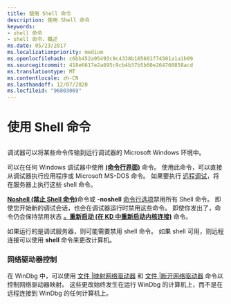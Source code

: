 ```yaml
---
title: 使用 Shell 命令
description: 使用 Shell 命令
keywords:
- shell 命令
- shell 命令，概述
ms.date: 05/23/2017
ms.localizationpriority: medium
ms.openlocfilehash: c6bb452a95493c9c4338b105601f74501a1a1b09
ms.sourcegitcommit: 418e6617e2a695c9cb4b37b5b60e264760858acd
ms.translationtype: MT
ms.contentlocale: zh-CN
ms.lasthandoff: 12/07/2020
ms.locfileid: "96803069"
---
```

# <a name="using-shell-commands"></a>使用 Shell 命令


## <span id="ddk_using_shell_commands_dbg"></span><span id="DDK_USING_SHELL_COMMANDS_DBG"></span>


调试器可以将某些命令传输到运行调试器的 Microsoft Windows 环境中。

可以在任何 Windows 调试器中使用 [**(命令行界面)**](-shell--command-shell-.md) 命令。 使用此命令，可以直接从调试器执行应用程序或 Microsoft MS-DOS 命令。 如果要执行 [远程调试](remote-debugging.md)，将在服务器上执行这些 shell 命令。

[**Noshell (禁止 Shell 命令)**](-noshell--prohibit-shell-commands-.md)命令或 **-noshell** [命令行选项](command-line-options.md)禁用所有 Shell 命令。 即使您开始新的调试会话，也会在调试器运行时禁用这些命令。 即使你发出了，命令仍会保持禁用状态 [**。重新启动 (在 KD 中重新启动内核连接)**](-restart--restart-kernel-connection-.md) 命令。

如果运行的是调试服务器，则可能需要禁用 shell 命令。 如果 shell 可用，则远程连接可以使用 **shell** 命令来更改计算机。

### <a name="span-idnetwork_drive_controlspanspan-idnetwork_drive_controlspannetwork-drive-control"></a><span id="network_drive_control"></span><span id="NETWORK_DRIVE_CONTROL"></span>网络驱动器控制

在 WinDbg 中，可以使用 [文件 |映射网络驱动器](file---map-network-drive.md) 和 [文件 |断开网络驱动器](file---disconnect-network-drive.md) 命令以控制网络驱动器映射。 这些更改始终发生在运行 WinDbg 的计算机上，而不是在远程连接到 WinDbg 的任何计算机上。

 

 





